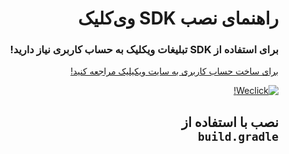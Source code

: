<div dir="rtl">

<h1>راهنمای نصب SDK وی‌کلیک</h1>

<h3>
برای استفاده از
SDK
تبلیغات ویکلیک به حساب کاربری نیاز دارید!
</h3>

<a href="http://weclick.ir">
برای ساخت حساب کاربری به سایت ویکیلیک مراجعه کنید!
</a>

[![Weclick!](https://weclick.ir/images/logo.png)](https://weclick.ir)

<h2>
نصب با استفاده از 
<code>
build.gradle
</code>
<h2>
</div>
